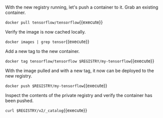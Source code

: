 With the new registry running, let's push a container to it. Grab an existing container.

`docker pull tensorflow/tensorflow`{{execute}}

Verify the image is now cached locally.

`docker images | grep tensor`{{execute}}

Add a new tag to the new container.

`docker tag tensorflow/tensorflow $REGISTRY/my-tensorflow`{{execute}}

With the image pulled and with a new tag, it now can be deployed to the new registry.

`docker push $REGISTRY/my-tensorflow`{{execute}}

Inspect the contents of the private registry and verify the container has been pushed.

`curl $REGISTRY/v2/_catalog`{{execute}}
